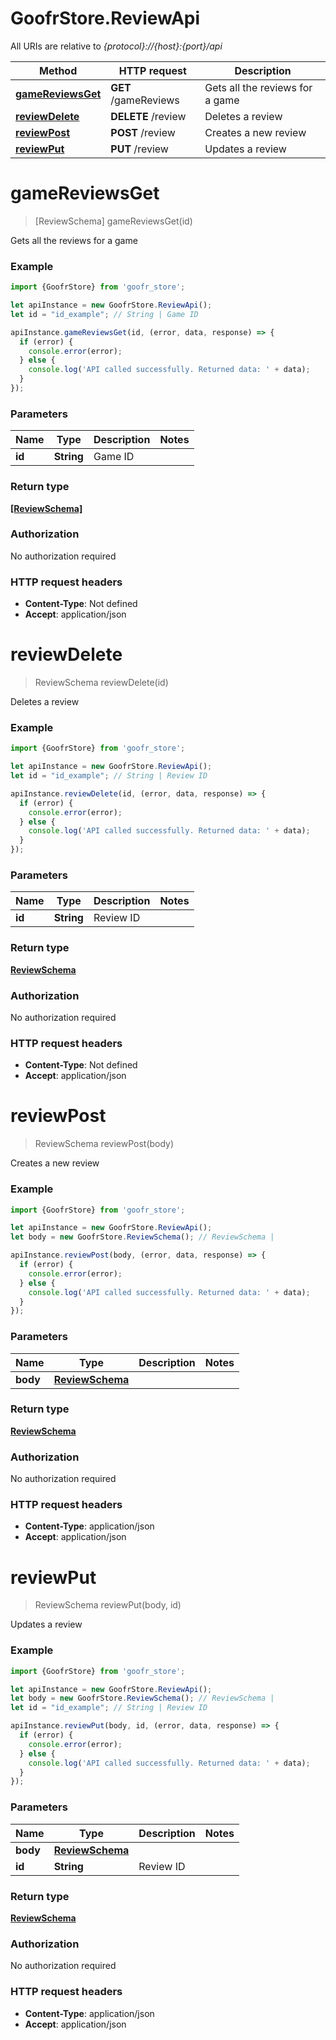 # GoofrStore.ReviewApi

All URIs are relative to *{protocol}://{host}:{port}/api*

Method | HTTP request | Description
------------- | ------------- | -------------
[**gameReviewsGet**](ReviewApi.md#gameReviewsGet) | **GET** /gameReviews | Gets all the reviews for a game
[**reviewDelete**](ReviewApi.md#reviewDelete) | **DELETE** /review | Deletes a review
[**reviewPost**](ReviewApi.md#reviewPost) | **POST** /review | Creates a new review
[**reviewPut**](ReviewApi.md#reviewPut) | **PUT** /review | Updates a review

<a name="gameReviewsGet"></a>
# **gameReviewsGet**
> [ReviewSchema] gameReviewsGet(id)

Gets all the reviews for a game

### Example
```javascript
import {GoofrStore} from 'goofr_store';

let apiInstance = new GoofrStore.ReviewApi();
let id = "id_example"; // String | Game ID

apiInstance.gameReviewsGet(id, (error, data, response) => {
  if (error) {
    console.error(error);
  } else {
    console.log('API called successfully. Returned data: ' + data);
  }
});
```

### Parameters

Name | Type | Description  | Notes
------------- | ------------- | ------------- | -------------
 **id** | **String**| Game ID | 

### Return type

[**[ReviewSchema]**](ReviewSchema.md)

### Authorization

No authorization required

### HTTP request headers

 - **Content-Type**: Not defined
 - **Accept**: application/json

<a name="reviewDelete"></a>
# **reviewDelete**
> ReviewSchema reviewDelete(id)

Deletes a review

### Example
```javascript
import {GoofrStore} from 'goofr_store';

let apiInstance = new GoofrStore.ReviewApi();
let id = "id_example"; // String | Review ID

apiInstance.reviewDelete(id, (error, data, response) => {
  if (error) {
    console.error(error);
  } else {
    console.log('API called successfully. Returned data: ' + data);
  }
});
```

### Parameters

Name | Type | Description  | Notes
------------- | ------------- | ------------- | -------------
 **id** | **String**| Review ID | 

### Return type

[**ReviewSchema**](ReviewSchema.md)

### Authorization

No authorization required

### HTTP request headers

 - **Content-Type**: Not defined
 - **Accept**: application/json

<a name="reviewPost"></a>
# **reviewPost**
> ReviewSchema reviewPost(body)

Creates a new review

### Example
```javascript
import {GoofrStore} from 'goofr_store';

let apiInstance = new GoofrStore.ReviewApi();
let body = new GoofrStore.ReviewSchema(); // ReviewSchema | 

apiInstance.reviewPost(body, (error, data, response) => {
  if (error) {
    console.error(error);
  } else {
    console.log('API called successfully. Returned data: ' + data);
  }
});
```

### Parameters

Name | Type | Description  | Notes
------------- | ------------- | ------------- | -------------
 **body** | [**ReviewSchema**](ReviewSchema.md)|  | 

### Return type

[**ReviewSchema**](ReviewSchema.md)

### Authorization

No authorization required

### HTTP request headers

 - **Content-Type**: application/json
 - **Accept**: application/json

<a name="reviewPut"></a>
# **reviewPut**
> ReviewSchema reviewPut(body, id)

Updates a review

### Example
```javascript
import {GoofrStore} from 'goofr_store';

let apiInstance = new GoofrStore.ReviewApi();
let body = new GoofrStore.ReviewSchema(); // ReviewSchema | 
let id = "id_example"; // String | Review ID

apiInstance.reviewPut(body, id, (error, data, response) => {
  if (error) {
    console.error(error);
  } else {
    console.log('API called successfully. Returned data: ' + data);
  }
});
```

### Parameters

Name | Type | Description  | Notes
------------- | ------------- | ------------- | -------------
 **body** | [**ReviewSchema**](ReviewSchema.md)|  | 
 **id** | **String**| Review ID | 

### Return type

[**ReviewSchema**](ReviewSchema.md)

### Authorization

No authorization required

### HTTP request headers

 - **Content-Type**: application/json
 - **Accept**: application/json

